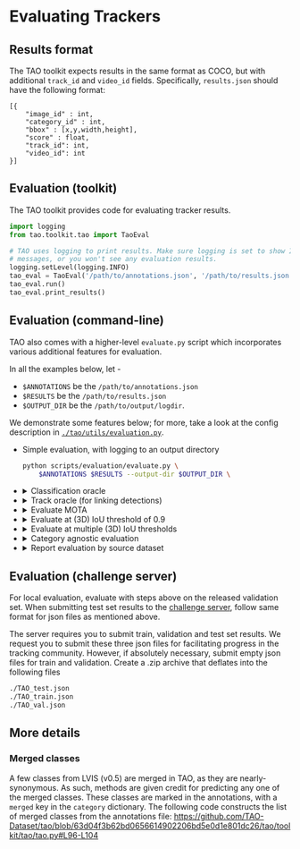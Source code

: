 # Evaluating Trackers

## Results format

The TAO toolkit expects results in the same format as COCO, but with additional
`track_id` and `video_id` fields. Specifically, `results.json` should have the
following format:

```
[{
    "image_id" : int,
    "category_id" : int,
    "bbox" : [x,y,width,height],
    "score" : float,
    "track_id": int,
    "video_id": int
}]
```


## Evaluation (toolkit)

The TAO toolkit provides code for evaluating tracker results.

```python
import logging
from tao.toolkit.tao import TaoEval

# TAO uses logging to print results. Make sure logging is set to show INFO
# messages, or you won't see any evaluation results.
logging.setLevel(logging.INFO)
tao_eval = TaoEval('/path/to/annotations.json', '/path/to/results.json')
tao_eval.run()
tao_eval.print_results()
```

## Evaluation (command-line)

TAO also comes with a higher-level `evaluate.py` script which incorporates
various additional features for evaluation.

In all the examples below, let -
- `$ANNOTATIONS` be the `/path/to/annotations.json`
- `$RESULTS` be the `/path/to/results.json`
- `$OUTPUT_DIR` be the `/path/to/output/logdir`.

We demonstrate some features below; for more, take a look at the config
description in [`./tao/utils/evaluation.py`](/tao/utils/evaluation.py).

- Simple evaluation, with logging to an output directory

    ```bash
    python scripts/evaluation/evaluate.py \
        $ANNOTATIONS $RESULTS --output-dir $OUTPUT_DIR \
    ```

- <details><summary>Classification oracle</summary><p>

    ```bash
    python scripts/evaluation/evaluate.py \
        $ANNOTATIONS $RESULTS --output-dir $OUTPUT_DIR \
        --config-updates ORACLE.TYPE class
    ```
    </p>

- <details><summary>Track oracle (for linking detections)</summary><p>

    ```bash
    python scripts/evaluation/evaluate.py \
        $ANNOTATIONS $RESULTS --output-dir $OUTPUT_DIR \
        --config-updates ORACLE.TYPE track
    ```
    </p>

- <details><summary>Evaluate MOTA</summary><p>

    ```bash
    python scripts/evaluation/evaluate.py \
        $ANNOTATIONS $RESULTS --output-dir $OUTPUT_DIR \
        --config-updates MOTA.ENABLED True
    ```
    </p>

- <details><summary>Evaluate at (3D) IoU threshold of 0.9</summary><p>

    ```bash
    python scripts/evaluation/evaluate.py \
        $ANNOTATIONS $RESULTS --output-dir $OUTPUT_DIR \
        --config-updates EVAL_IOUS "[0.9]"
    ```
    </p>

- <details><summary>Evaluate at multiple (3D) IoU thresholds</summary><p>

    ```bash
    python scripts/evaluation/evaluate.py \
        $ANNOTATIONS $RESULTS --output-dir $OUTPUT_DIR \
        --config-updates \
            EVAL_IOUS "[0.5, 0.55, 0.6, 0.65, 0.7, 0.75, 0.8, 0.85, 0.9, 0.95]"
    ```
    </p>

- <details><summary>Category agnostic evaluation</summary><p>

    ```bash
    python scripts/evaluation/evaluate.py \
        $ANNOTATIONS $RESULTS --output-dir $OUTPUT_DIR \
        --config-updates CATEGORY_AGNOSTIC True
    ```
    </p>

- <details><summary>Report evaluation by source dataset</summary><p>

    ```bash
    python scripts/evaluation/evaluate.py \
        $ANNOTATIONS $RESULTS --output-dir $OUTPUT_DIR \
        --config-updates EVAL_BY_DATASET True
    ```
    </p>

## Evaluation (challenge server)

For local evaluation, evaluate with steps above on the released validation
set. When submitting test set results to the
[challenge server](https://motchallenge.net/login/), follow same format for
json files as mentioned above.

The server requires you to submit train, validation and test set results.
We request you to submit these three json files for facilitating progress in
the tracking community. However, if absolutely necessary, submit empty json
files for train and validation. Create a .zip archive that deflates into the
following files

```bash
./TAO_test.json
./TAO_train.json
./TAO_val.json
```

## More details

### Merged classes
A few classes from LVIS (v0.5) are merged in TAO, as they are nearly-synonymous.
As such, methods are given credit for predicting any one of the merged classes.
These classes are marked in the annotations, with a `merged` key in the `category` dictionary.
The following code constructs the list of merged classes from the annotations file:
https://github.com/TAO-Dataset/tao/blob/63d04f3b62bd0656614902206bd5e0d1e801dc26/tao/toolkit/tao/tao.py#L96-L104
